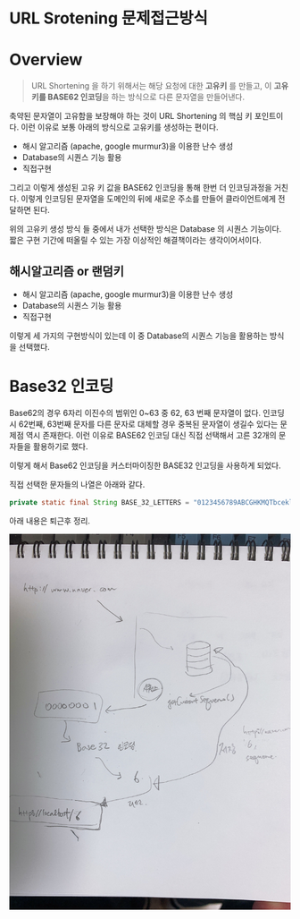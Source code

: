 # URL Srotening 문제접근방식

# Overview

> URL Shortening 을 하기 위해서는 해당 요청에 대한 **고유키** 를 만들고, 이 **고유키를 BASE62 인코딩**을 하는 방식으로 다른 문자열을 만들어낸다.   

축약된 문자열이 고유함을 보장해야 하는 것이 URL Shortening 의 핵심 키 포인트이다. 이런 이유로 보통 아래의 방식으로 고유키를 생성하는 편이다.

- 해시 알고리즘 (apache, google murmur3)을 이용한 난수 생성
- Database의 시퀀스 기능 활용
- 직접구현

그리고 이렇게 생성된 고유 키 값을 BASE62 인코딩을 통해 한번 더 인코딩과정을 거친다. 이렇게 인코딩된 문자열을 도메인의 뒤에 새로운 주소를 만들어 클라이언트에게 전달하면 된다.

위의 고유키 생성 방식 들 중에서 내가 선택한 방식은 Database 의 시퀀스 기능이다. 짧은 구현 기간에 떠올릴 수 있는 가장 이상적인 해결책이라는 생각이어서이다.



## 해시알고리즘 or 랜덤키

- 해시 알고리즘 (apache, google murmur3)을 이용한 난수 생성
- Database의 시퀀스 기능 활용
- 직접구현

이렇게 세 가지의 구현방식이 있는데 이 중 Database의 시퀀스 기능을 활용하는 방식을 선택했다.

  

# Base32 인코딩

Base62의 경우 6자리 이진수의 범위인 0~63 중 62, 63 번째 문자열이 없다. 인코딩시 62번째, 63번째 문자를 다른 문자로 대체할 경우 중복된 문자열이 생길수 있다는 문제점 역시 존재한다. 이런 이유로 BASE62 인코딩 대신 직접 선택해서 고른 32개의 문자들을 활용하기로 했다.  

이렇게 해서 Base62 인코딩을 커스터마이징한 BASE32 인고딩을 사용하게 되었다.  

직접 선택한 문자들의 나열은 아래와 같다.

```java
private static final String BASE_32_LETTERS = "0123456789ABCGHKMQTbceklmnopqxyz";
```



아래 내용은 퇴근후 정리.



![이미지](./img/OVERVIEW_2021_0312.png)

